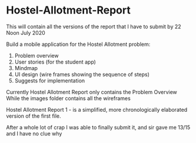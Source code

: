 # Hostel-Allotment-Report
This will contain all the versions of the report that I have to submit by 22 Noon July 2020

Build a mobile application for the Hostel Allotment problem:
1. Problem overview
2. User stories (for the student app)
3. Mindmap 
4. UI design (wire frames showing the sequence of steps)
5. Suggests for implementation

Currently Hostel Allotment Report only contains the Problem Overview
While the images folder contains all the wireframes

Hostel Allotment Report 1 - is a simplified, more chronologically elaborated version of the first file.

After a whole lot of crap I was able to finally submit it, and sir gave me 13/15 and I have no clue why
